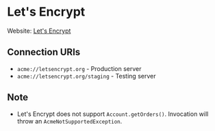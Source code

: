 # Let's Encrypt

Website: [Let's Encrypt](https://letsencrypt.org)

## Connection URIs

* `acme://letsencrypt.org` - Production server
* `acme://letsencrypt.org/staging` - Testing server

## Note

* Let's Encrypt does not support `Account.getOrders()`. Invocation will throw an `AcmeNotSupportedException`.